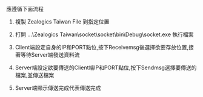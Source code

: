 應遵循下面流程

1. 複製 Zealogics Taiwan File 到指定位置

2. 打開 ...\Zealogics Taiwan\socket\socket\bin\Debug\socket.exe 執行檔案

3. Client端設定自身的IP和PORT點位,按下Receivemsg後選擇欲要存放位置,接著等待Server端發送資料流

4. Server端設定欲要傳送的Client端IP和PORT點位,按下Sendmsg選擇要傳送的檔案,並傳送檔案

5. Server端顯示傳送完成代表傳送完成

